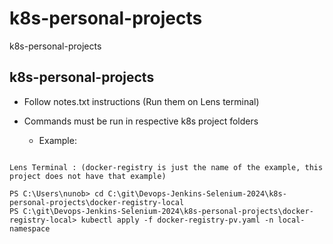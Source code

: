 # k8s-personal-projects
k8s-personal-projects

## k8s-personal-projects

- Follow notes.txt instructions (Run them on Lens terminal)


- Commands must be run in respective k8s project folders
    - Example: 
    
```

Lens Terminal : (docker-registry is just the name of the example, this project does not have that example)

PS C:\Users\nunob> cd C:\git\Devops-Jenkins-Selenium-2024\k8s-personal-projects\docker-registry-local
PS C:\git\Devops-Jenkins-Selenium-2024\k8s-personal-projects\docker-registry-local> kubectl apply -f docker-registry-pv.yaml -n local-namespace

 ```


